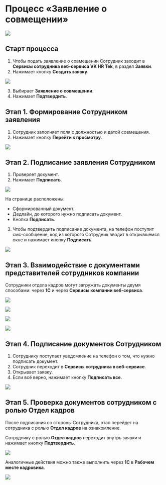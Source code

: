 # Процесс «Заявление о совмещении»

![](./assets/1.png)

## Старт процесса

1. Чтобы подать заявление о совмещении Сотрудник заходит в **Сервисы сотрудника веб-сервиса VK HR Tek**, в раздел **Заявки**.
2. Нажимает кнопку **Создать заявку**.

![](./assets/2.png)

3. Выбирает **Заявление о совмещении**.
4. Нажимает **Подтвердить**.

## Этап 1. Формирование Сотрудником заявления

1.  Сотрудник заполняет поля с должностью и датой совмещения.
6. Нажимает кнопку **Перейти к просмотру**.

![](./assets/3.png)

## Этап 2. Подписание заявления Сотрудником

1. Проверяет документ.
8. Нажимает **Подписать**.

![](./assets/4.png)

<info>

На странице расположены:
- Сформированный документ.
- Дедлайн, до которого нужно подписать документ.
- Кнопка **Подписать**.

</info>

3. Чтобы подтвердить подписание документа, на телефон поступит смс-сообщение, код из которого Сотрудник вводит в открывшемся окне и нажимает кнопку **Подписать**.

![](./assets/5.png)

## Этап 3. Взаимодействие с документами представителей сотрудников компании

Сотрудники отдела кадров могут загружать документы двумя способами: через **1С** и через **Сервисы компании веб-сервиса**.

![](./assets/6.png)

![](./assets/7.png)

![](./assets/8.png)

![](./assets/9.png)

## Этап 4. Подписание документов Сотрудником

1. Сотруднику поступает уведомление на телефон о том, что нужно подписать документ. 
2. Сотрудник переходит в **Сервисы сотрудника в веб-сервисе**.
3. Открывает заявку.
4. Если всё верно, нажимает кнопку **Подписать все**.

![](./assets/10.png)

## Этап 5. Проверка документов сотрудником с ролью Отдел кадров

После подписания со стороны Сотрудника, этап перейдет на сотрудника с ролью **Отдел кадров** на ознакомление.

Сотруднику с ролью **Отдел кадров** переходит внутрь заявки и нажимает кнопку **Подтвердить**.

![](./assets/11.png)

Аналогичные действия можно также выполнить через **1С** в **Рабочем месте кадровика**.

![](./assets/12.png)